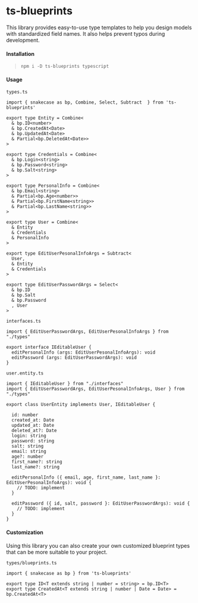 # ts-blueprints

This library provides easy-to-use type templates to help you design models with standardized field names. It also helps prevent typos during development.

#### Installation

> `npm i -D ts-blueprints typescript`

#### Usage

`types.ts`

```
import { snakecase as bp, Combine, Select, Subtract  } from 'ts-blueprints'

export type Entity = Combine<
  & bp.ID<number>
  & bp.CreatedAt<Date>
  & bp.UpdatedAt<Date>
  & Partial<bp.DeletedAt<Date>>
>

export type Credentials = Combine<
  & bp.Login<string>
  & bp.Password<string>
  & bp.Salt<string>
>

export type PersonalInfo = Combine<
  & bp.Email<string>
  & Partial<bp.Age<number>>
  & Partial<bp.FirstName<string>>
  & Partial<bp.LastName<string>>
>

export type User = Combine<
  & Entity
  & Credentials
  & PersonalInfo
>

export type EditUserPesonalInfoArgs = Subtract<
  User,
  & Entity
  & Credentials
>

export type EditUserPasswordArgs = Select<
  & bp.ID
  & bp.Salt
  & bp.Password
  , User
>
```

`interfaces.ts`

```
import { EditUserPasswordArgs, EditUserPesonalInfoArgs } from "./types"

export interface IEditableUser {
  editPersonalInfo (args: EditUserPesonalInfoArgs): void
  editPassword (args: EditUserPasswordArgs): void
}
```

`user.entity.ts`

```
import { IEditableUser } from "./interfaces"
import { EditUserPasswordArgs, EditUserPesonalInfoArgs, User } from "./types"

export class UserEntity implements User, IEditableUser {

  id: number
  created_at: Date
  updated_at: Date
  deleted_at?: Date
  login: string
  password: string
  salt: string
  email: string
  age?: number
  first_name?: string
  last_name?: string

  editPersonalInfo ({ email, age, first_name, last_name }: EditUserPesonalInfoArgs): void {
    // TODO: implement
  }

  editPassword ({ id, salt, password }: EditUserPasswordArgs): void {
    // TODO: implement
  }
}
```

#### Customization

Using this library you can also create your own customized blueprint types that can be more suitable to your project.

`types/blueprints.ts`

```
import { snakecase as bp } from 'ts-blueprints'

export type ID<T extends string | number = string> = bp.ID<T>
export type CreatedAt<T extends string | number | Date = Date> = bp.CreatedAt<T>

```
